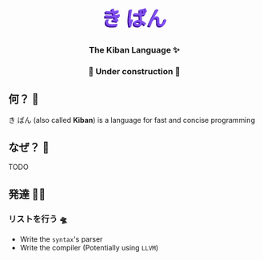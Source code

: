 <h1 style="color:#814EEF;text-shadow: -2px 2px #360D8D;font-size:40px", align="center">き ばん</h1>
<h3 align="center">The Kiban Language ✨</h3>
<h3 align="center">🚧 Under construction 🚧</h3>

## <a name="what"></a>何？ 🍜
き ばん (also called **Kiban**) is a language for fast and concise programming

## <a name="why"></a>なぜ？ 🤔
TODO

## <a name="development"></a>発達 🧑‍💻
### <a name="developmentTODO"></a>リストを行う 🛸
- Write the `syntax`'s parser
- Write the compiler (Potentially using `LLVM`)